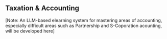 ## Taxation & Accounting 

[Note: An LLM-based elearning system for mastering areas of accounting, especially difficult areas such as Partnership and S-Coporation acounting, will be developed here]
